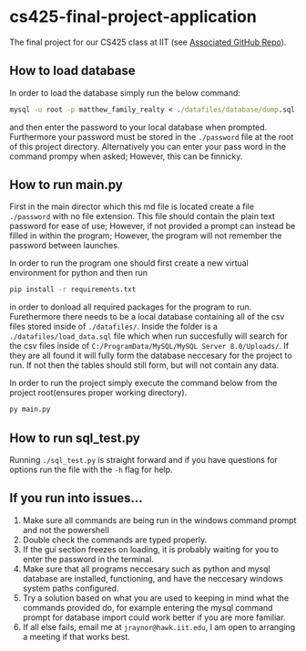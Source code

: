 # cs425-final-project-application

The final project for our CS425 class at IIT (see [Associated GitHub Repo](https://github.com/xenten9/cs425-final-project-application)).  

## How to load database

In order to load the database simply run the below command:

```cmd
mysql -u root -p matthew_family_realty < ./datafiles/database/dump.sql
```

and then enter the password to your local database when prompted.
Furthermore your password must be stored in the ```./password``` file at the root of this project directory. Alternatively you can enter your pass word in the command prompy when asked; However, this can be finnicky.

## How to run main.py

First in the main director which this md file is located create a file  ```./password``` with no file extension.
This file should contain the plain text password for ease of use; However, if not provided a prompt can instead be filled in within the program; However, the program will not remember the password between launches.

In order to run the program one should first create a new virtual environment for python and then run

```cmd
pip install -r requirements.txt
```

in order to donload all required packages for the program to run. Furethermore there needs to be a local database containing all of the csv files stored inside of ```./datafiles/```. Inside the folder is a ```./datafiles/load_data.sql``` file which when run succesfully will search for the csv files inside of ```C:/ProgramData/MySQL/MySQL Server 8.0/Uploads/```. If they are all found it will fully form the database neccesary for the project to run. If not then the tables should still form, but will not contain any data.

In order to run the project simply execute the command below from the project root(ensures proper working directory).

```cmd
py main.py
```

## How to run sql_test.py

Running ```./sql_test.py``` is straight forward and if you have questions for options run the file with the ```-h``` flag for help.

## If you run into issues...

1. Make sure all commands are being run in the windows command prompt and not the powershell
2. Double check the commands are typed properly.
3. If the gui section freezes on loading, it is probably waiting for you to enter the password in the terminal.
4. Make sure that all programs neccesary such as python and mysql database are installed, functioning, and have the neccesary windows system paths configured.
5. Try a solution based on what you are used to keeping in mind what the commands provided do, for example entering the mysql command prompt for database import could work better if you are more familiar.
6. If all else fails, email me at ```jraynor@hawk.iit.edu```, I am open to arranging a meeting if that works best.

